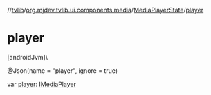 //[tvlib](../../../index.md)/[org.mjdev.tvlib.ui.components.media](../index.md)/[MediaPlayerState](index.md)/[player](player.md)

# player

[androidJvm]\

@Json(name = &quot;player&quot;, ignore = true)

var [player](player.md): [IMediaPlayer](../-i-media-player/index.md)
